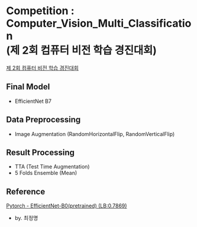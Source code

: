 # Competition : Computer_Vision_Multi_Classification <br>(제 2회 컴퓨터 비전 학습 경진대회)

[제 2회 컴퓨터 비전 학습 경진대회](https://www.dacon.io/competitions/official/235697/overview/description/)

## Final Model
- EfficientNet B7

## Data Preprocessing
- Image Augmentation (RandomHorizontalFlip, RandomVerticalFlip)

## Result Processing
- TTA (Test Time Augmentation)
- 5 Folds Ensemble (Mean)

## Reference

[Pytorch - EfficientNet-B0(pretrained) (LB:0.7869)](https://www.dacon.io/competitions/official/235697/codeshare/2377?page=2&dtype=recent)
- by. 최정명